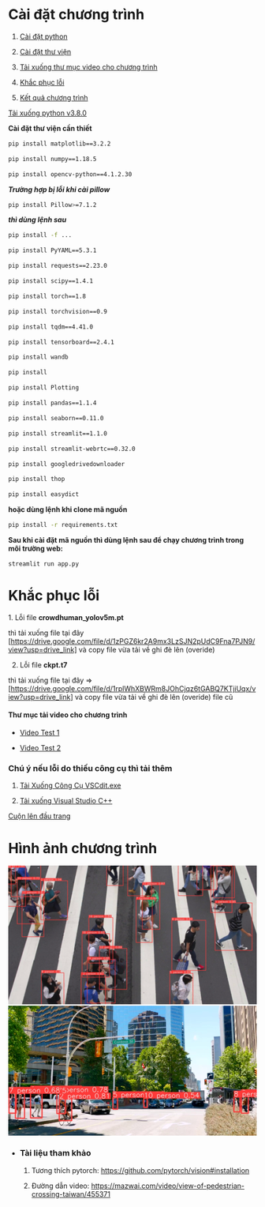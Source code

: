 <h1 id="top_page">Cài đặt chương trình</h1>

1. <a href="#install_py">Cài đặt python</a>

2. <a href="#install_lib">Cài đặt thư viện</a>

3. <a href="#download_video">Tải xuống thư mục video cho chương trình</a>

4. <a href="#fix_more">Khắc phục lỗi</a>

5. <a href="#result_program">Kết quả chương trình</a>

<p id="install_py">
<a href="https://fa.getpedia.net/data?q=1EDM1YjN4UDO1QTN1UjN4MjN8JDMzATM8VGel5CdpJmMz0CMtgTLz0ibvhGd5B3LxIzLwEzL5EDMy8SZslmZvEGdhR2L">Tải xuống python v3.8.0</a>
</p>

<p id="install_lib"><b>Cài đặt thư viện cần thiết</b></p>

```bash
pip install matplotlib==3.2.2
```

```bash
pip install numpy==1.18.5
```

```bash
pip install opencv-python==4.1.2.30
```

**_Trường hợp bị lỗi khi cài pillow_**

```bash
pip install Pillow>=7.1.2
```

**_thì dùng lệnh sau_**

```bash
pip install -f ...
```

```bash
pip install PyYAML==5.3.1
```

```bash
pip install requests==2.23.0
```

```bash
pip install scipy==1.4.1
```

```bash
pip install torch==1.8
```

```bash
pip install torchvision==0.9
```

```bash
pip install tqdm==4.41.0
```

```bash
pip install tensorboard==2.4.1
```

```bash
pip install wandb
```

```bash
pip install
```

```bash
pip install Plotting
```

```bash
pip install pandas==1.1.4
```

```bash
pip install seaborn==0.11.0
```

```bash
pip install streamlit==1.1.0
```

```bash
pip install streamlit-webrtc==0.32.0
```

```bash
pip install googledrivedownloader
```

```bash
pip install thop
```

```bash
pip install easydict
```

<b>hoặc dùng lệnh <b>khi clone mã nguồn</b></b>

```bash
pip install -r requirements.txt
```

**Sau khi cài đặt mã nguồn thì dùng lệnh sau để chạy chương trình trong môi trường web:**

```bash
streamlit run app.py
```

<h1 id="fix_more">Khắc phục lỗi</h1>
1. Lỗi file <b>crowdhuman_yolov5m.pt</b>

thì tải xuống file tại đây [https://drive.google.com/file/d/1zPGZ6kr2A9mx3LzSJN2pUdC9Fna7PJN9/view?usp=drive_link] và copy file vừa tải về ghi đè lên (overide)

2. Lỗi file <b>ckpt.t7</b>

thì tải xuống file tại đây => [https://drive.google.com/file/d/1rplWhXBWRm8JOhCjqz6tGABQ7KTjiUqx/view?usp=drive_link] và copy file vừa tải về ghi đè lên (overide) file cũ

<h4 id="download_video">Thư mục tải video cho chương trình</h4>

-   [Video Test 1](https://drive.google.com/file/d/1Z_3RjO9zkKUUqoyK20ykFifZPWch3dsY/view?usp=drive_link)

-   [Video Test 2](https://drive.google.com/file/d/1_0sAg5yvUX75WhsW1UfnIFRNNmWlU32n/view?usp=drive_link)

### Chú ý nếu lỗi do thiếu công cụ thì tải thêm

1. [Tải Xuống Công Cụ VSCdit.exe](https://download.visualstudio.microsoft.com/download/pr/1754ea58-11a6-44ab-a262-696e194ce543/3642E3F95D50CC193E4B5A0B0FFBF7FE2C08801517758B4C8AEB7105A091208A/VC_redist.x64.exe)

2. [Tải xuống Visual Studio C++](https://aka.ms/vs/17/release/vs_BuildTools.exe)

<a href="#top_page">Cuộn lên đầu trang</a>

<h1 id="result_program">Hình ảnh chương trình</h1>

<img src="./data/images/result_1.png" />

<img src="./data/images/result_2.png" />

-   ### Tài liệu tham khảo

    1. Tương thích pytorch:
       https://github.com/pytorch/vision#installation

    2. Đường dẫn video:
       https://mazwai.com/video/view-of-pedestrian-crossing-taiwan/455371
